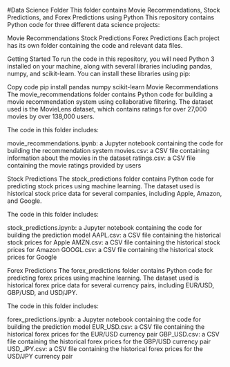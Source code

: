 #Data Science Folder 
This folder contains Movie Recommendations, Stock Predictions, and Forex Predictions using Python
This repository contains Python code for three different data science projects:

Movie Recommendations
Stock Predictions
Forex Predictions
Each project has its own folder containing the code and relevant data files.

Getting Started
To run the code in this repository, you will need Python 3 installed on your machine, along with several libraries including pandas, numpy, and scikit-learn. You can install these libraries using pip:

Copy code
pip install pandas numpy scikit-learn
Movie Recommendations
The movie_recommendations folder contains Python code for building a movie recommendation system using collaborative filtering. The dataset used is the MovieLens dataset, which contains ratings for over 27,000 movies by over 138,000 users.

The code in this folder includes:

movie_recommendations.ipynb: a Jupyter notebook containing the code for building the recommendation system
movies.csv: a CSV file containing information about the movies in the dataset
ratings.csv: a CSV file containing the movie ratings provided by users

Stock Predictions
The stock_predictions folder contains Python code for predicting stock prices using machine learning. The dataset used is historical stock price data for several companies, including Apple, Amazon, and Google.

The code in this folder includes:

stock_predictions.ipynb: a Jupyter notebook containing the code for building the prediction model
AAPL.csv: a CSV file containing the historical stock prices for Apple
AMZN.csv: a CSV file containing the historical stock prices for Amazon
GOOGL.csv: a CSV file containing the historical stock prices for Google

Forex Predictions
The forex_predictions folder contains Python code for predicting forex prices using machine learning. The dataset used is historical forex price data for several currency pairs, including EUR/USD, GBP/USD, and USD/JPY.

The code in this folder includes:

forex_predictions.ipynb: a Jupyter notebook containing the code for building the prediction model
EUR_USD.csv: a CSV file containing the historical forex prices for the EUR/USD currency pair
GBP_USD.csv: a CSV file containing the historical forex prices for the GBP/USD currency pair
USD_JPY.csv: a CSV file containing the historical forex prices for the USD/JPY currency pair
